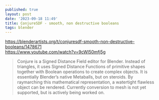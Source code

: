 ```yaml
---
published: true
layout: post
date: '2023-09-18 11:49'
title: ConjureSDF - smooth, non destructive booleans 
tags: blender 
---
```

<https://blenderartists.org/t/conjuresdf-smooth-non-destructive-booleans/1478671>  
<https://www.youtube.com/watch?v=9cWl50mfj5g>

> Conjure is a Signed Distance Field editor for Blender. Instead of triangles, it uses Signed Distance Functions of primitive shapes together with Boolean operations to create complex objects. It is essentially Blender’s native Metaballs, but on steroids. By raymarching this mathematical representation, a watertight flawless object can be rendered. Currently conversion to mesh is not yet supported, but is actively being worked on.
